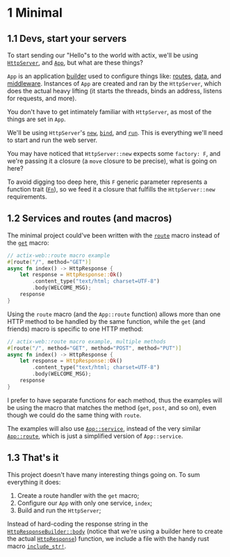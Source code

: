 # 1 Minimal

## 1.1 Devs, start your servers

To start sending our "Hello"s to the world with actix, we'll be using
[`HttpServer`](https://docs.rs/actix-web/4.0.0-beta.8/actix_web/struct.HttpServer.html#), and
[`App`](https://docs.rs/actix-web/4.0.0-beta.8/actix_web/struct.App.html#), but what
are these things?

`App` is an application
[builder](https://rust-unofficial.github.io/patterns/patterns/creational/builder.html) used to
configure things like:
[routes](https://docs.rs/actix-web/4.0.0-beta.8/actix_web/struct.App.html#method.route),
[data](https://docs.rs/actix-web/4.0.0-beta.8/actix_web/struct.App.html#method.app_data),
and [middleware](https://docs.rs/actix-web/4.0.0-beta.8/actix_web/struct.App.html#method.wrap).
Instances of `App` are created and ran by the `HttpServer`, which does the actual heavy lifting (it
starts the threads, binds an address, listens for requests, and more).

You don't have to get intimately familiar with `HttpServer`, as most of the things are set in `App`.

We'll be using `HttpServer`'s
[`new`](https://docs.rs/actix-web/4.0.0-beta.8/actix_web/struct.HttpServer.html#method.new),
[`bind`](https://docs.rs/actix-web/4.0.0-beta.8/actix_web/struct.HttpServer.html#method.bind), and
[`run`](https://docs.rs/actix-web/4.0.0-beta.8/actix_web/struct.HttpServer.html#method.run).
This is everything we'll need to start and run the web server.

You may have noticed that `HttpServer::new` expects some `factory: F`, and we're passing it a
closure (a `move` closure to be precise), what is going on here?

To avoid digging too deep here, this `F` generic parameter represents a function
trait ([`Fn`](https://doc.rust-lang.org/core/ops/trait.Fn.html)), so we feed it a closure that
fulfills the `HttpServer::new` requirements.

## 1.2 Services and routes (and macros)

The minimal project could've been written with the
[`route`](https://docs.rs/actix-web/4.0.0-beta.8/actix_web/struct.App.html#method.route) macro
instead of the
[`get`](https://docs.rs/actix-web/4.0.0-beta.8/actix_web/attr.get.html) macro:

```rust
// actix-web::route macro example
#[route("/", method="GET")]
async fn index() -> HttpResponse {
    let response = HttpResponse::Ok()
        .content_type("text/html; charset=UTF-8")
        .body(WELCOME_MSG);
    response
}
```

Using the `route` macro (and the `App::route` function) allows more than one HTTP method to be
handled by the same function, while the `get` (and friends) macro is specific to one HTTP method:

```rust
// actix-web::route macro example, multiple methods
#[route("/", method="GET", method="POST", method="PUT")]
async fn index() -> HttpResponse {
    let response = HttpResponse::Ok()
        .content_type("text/html; charset=UTF-8")
        .body(WELCOME_MSG);
    response
}
```

I prefer to have separate functions for each method, thus the examples will be using the macro that
matches the method (`get`, `post`, and so on), even though we could do the same thing with `route`.

The examples will also use
[`App::service`](https://docs.rs/actix-web/4.0.0-beta.8/actix_web/struct.App.html#method.service),
instead of the very similar
[`App::route`](https://docs.rs/actix-web/4.0.0-beta.8/actix_web/struct.App.html#method.route), which
is just a simplified version of `App::service`.

## 1.3 That's it

This project doesn't have many interesting things going on. To sum everything it does:

1. Create a route handler with the `get` macro;
2. Configure our `App` with only one service, `index`;
3. Build and run the `HttpServer`;

Instead of hard-coding the response string in the
[`HttpResponseBuilder::body`](https://docs.rs/actix-web/4.0.0-beta.8/actix_web/struct.HttpResponseBuilder.html#method.body)
(notice that we're using a builder here to create the actual
[`HttpResponse`](https://docs.rs/actix-web/4.0.0-beta.8/actix_web/struct.HttpResponse.html#))
function, we include a file with the handy rust macro
[`include_str!`](https://doc.rust-lang.org/core/macro.include_str.html).
